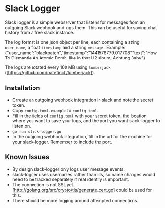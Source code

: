 # Slack Logger
Slack logger is a simple webserver that listens for messages from an outgoing Slack webhook and logs them. This can be useful for saving chat history
from a free slack instance.

The log format is one json object per line, each containing a string `user_name`, a float `timestamp` and a string `message.` Example:
    {"user_name":"blackpatch","timestamp":"1441578779.017708","text":"How To Dismantle An Atomic Bomb, like in that U2 album, Achtung Baby"}

The logs are rotated every 100 MB using `lumberjack` ([https://github.com/natefinch/lumberjack]).

## Installation
 * Crreate an outgoing webhook integration in slack and note the secret token.
 * Copy `config.toml.example` to `config.toml`.
 * Fill in the fields of `config.toml` with your secret token, the location where you want to save your logs, and the port you want slack-logger to listen on.
 * `go run slack-logger.go`
 * In the outgoing webhook integration, fill in the url for the machine for your slack-logger. Remember to include the port.

## Known Issues
 * By design slack-logger only logs user message events.
 * slack-logger uses usernames rather than ids, so name changes would need to be tracked separately if real identity is important.
 * The connection is not SSL yet. [http://golang.org/src/crypto/tls/generate_cert.go] could be used for this.
 * There should be more logging around attempted connections.